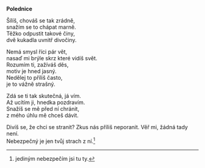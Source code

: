 __Polednice__

Šílíš, chováš se tak zrádně,  
snažím se to chápat marně.  
Těžko odpustit takové činy,  
dvě kukadla uvnitř divočiny.  

Nemá smysl říci pár vět,  
nasaď mi brýle skrz které vidíš svět.  
Rozumím ti, zažíváš děs,  
motiv je hned jasný.  
Nedělej to příliš často,  
je to vážně strašný.  

Zdá se ti tak skutečná, já vím.  
Až ucítím ji, hnedka pozdravím.  
Snažíš se mě před ní chránit,  
z mého úhlu mě chceš dávit.  

Divíš se, že chci se stranit?
Zkus nás příliš neporanit.
Věř mi, žádná tady není.  
Nebezpečný je jen tvůj strach z ní.[^1]  


[^1]: jediným nebezpečím jsi tu ty.

